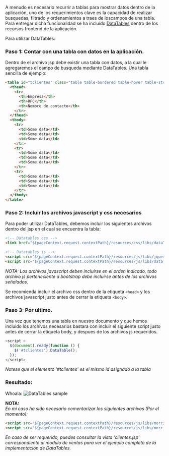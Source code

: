 A menudo es necesario recurrir a tablas para mostrar datos dentro de la aplicación, uno de los requerimientos clave es la capacidad de realizar busquedas, filtrado y ordenamientos a traes de loscampos de una tabla. Para entregar dicha funcionalidad se ha incluido [DataTables](http://www.datatables.net/) dentro de los recursos frontend de la aplicación.

Para utilizar DataTables:

### Paso 1: Contar con una tabla con datos en la aplicación.
Dentro de el archivo jsp debe existir una tabla con datos, a la cual le agregaremos el campo de busqueda mediante DataTables. Una tabla sencilla de ejemplo:

```html
<table id="tclientes" class="table table-bordered table-hover table-striped table-responsive">
  <thead>
    <tr>
      <th>Empresa</th>
      <th>RFC</th>
      <th>Nombre de contacto</th>
    </tr>
  </thead>
  <tbody>
    <tr>
      <td>Some data</td>
      <td>Some data</td>
      <td>Some data</td>
    </tr>
    <tr>
      <td>Some data</td>
      <td>Some data</td>
      <td>Some data</td>
    </tr>
    <tr>
      <td>Some data</td>
      <td>Some data</td>
      <td>Some data</td>
    </tr>
  </tbody>
</table>
```

### Paso 2: Incluir los archivos javascript y css necesarios
Para poder utilizar DataTables, debemos incluir los siguientes archivos dentro del jsp en el cual se encuentra la tabla:

```html
<!-- Datatables css -->
<link href="${pageContext.request.contextPath}/resources/css/libs/dataTables.bootstrap.css" rel="stylesheet" type="text/css">

<!-- Datatables js -->
<script src="${pageContext.request.contextPath}/resources/js/libs/jquery.dataTables.min.js"></script>
<script src="${pageContext.request.contextPath}/resources/js/libs/dataTables.bootstrap.min.js"></script>
```
*NOTA: Los archivos javascript deben incluirse en el orden indicado, todo archivo js perteneciente a bootstrap debe incluirse antes de los archivos señalados.*

Se recomienda incluir el archivo css dentro de la etiqueta `<head>` y los archivos javascript justo antes de cerrar la etiqueta `<body>`.

### Paso 3: Por ultimo.
Una vez que tenemos una tabla en nuestro documento y que hemos incluido los archivos necesarios bastara con incluir el siguiente script justo antes de cerrar la etiqueta body, y despues de los archivos js requeridos.

```js
<script >
  $(document).ready(function () {
    $('#tclientes').DataTable();
  });
</script>
```

*Notese que el elemento '#tclientes' es el mismo id asignado a la tabla*

### Resultado:

Whoala:
![DataTables sample](http://i.imgur.com/VUykicO.png?1)

**NOTA:** <br/>
*En mi caso ha sido necesario comentarizar los siguientes archivos (Por el momento):*

```html
<script src="${pageContext.request.contextPath}/resources/js/libs/morris.min.js"></script>
<script src="${pageContext.request.contextPath}/resources/js/libs/morris-data.js"></script>
```

*En caso de ser requerido, puedes consultar la vista 'clientes.jsp' correspondiente al modulo de ventas para ver el ejemplo completo de la implementación de DataTables.*